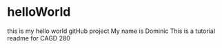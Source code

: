 # helloWorld
this is my hello world gitHub project
My name is Dominic
This is a tutorial readme for CAGD 280
